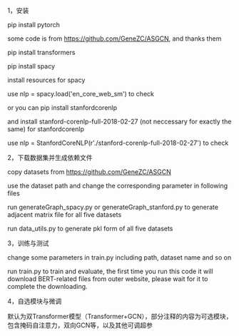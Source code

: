 1，安装

pip install pytorch

some code is from https://github.com/GeneZC/ASGCN, and thanks them

pip install transformers

pip install spacy 

install resources for spacy

use nlp = spacy.load('en_core_web_sm') to check

or you can pip install stanfordcorenlp

and install stanford-corenlp-full-2018-02-27 (not neccessary for exactly the same) for stanfordcorenlp

use nlp = StanfordCoreNLP(r'./stanford-corenlp-full-2018-02-27') to check

2，下载数据集并生成依赖文件

copy datasets from https://github.com/GeneZC/ASGCN 

use the dataset path and change the corresponding parameter in following files

run generateGraph_spacy.py or generateGraph_stanford.py to generate adjacent matrix file for all five datasets

run data_utils.py to generate pkl form of all five datasets

3，训练与测试

change some parameters in train.py including path, dataset name and so on

run train.py to train and evaluate, the first time you run this code it will download BERT-related files from outer website, please wait for it to complete the downloading.

4，自选模块与微调

默认为双Transformer模型（Transformer+GCN），部分注释的内容为可选模块，包含掩码自注意力，双向GCN等，以及其他可调超参
